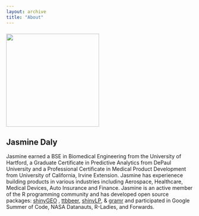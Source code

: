 ```yaml
---
layout: archive
title: "About"
---
```



<div class="tiles">

<div class="tile">
  <p><img style="margin: 7px 15px 0px 0px;" src="https://github.com/jasdumas.png" width="250" /></p>
  <h2 class="post-title">Jasmine Daly</h2>
  <p class="post-excerpt">Jasmine earned a BSE in Biomedical Engineering from the University of Hartford, a Graduate Certificate in Predictive Analytics from DePaul University and a Professional Certificate in Medical Product Development from University of California, Irvine Extension. Jasmine has experienece building products in various industries including Aerospace, Healthcare, Medical Devices, Auto Insurance and Finance. Jasmine is an active member of the R programming community and has developed open source packages: <a href = "https://github.com/jasdumas/shinyGEO">shinyGEO</a> , <a href = "https://github.com/jasdumas/ttbbeer" >ttbbeer</a>, <a href = "https://github.com/jasdumas/shinyLP">shinyLP</a>, &  <a href = "https://github.com/ropenscilabs/gramr">gramr</a> and participated in Google Summer of Code, NASA Datanauts, R-Ladies, and Forwards.</p>
</div><!-- /.tile -->


</div><!-- /.tiles -->



<div style="clear: left;"></div>

